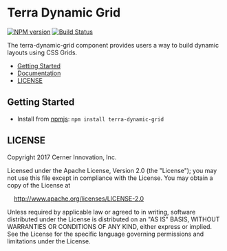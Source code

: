# Terra Dynamic Grid


[![NPM version](http://img.shields.io/npm/v/terra-dynamic-grid.svg)](https://www.npmjs.org/package/terra-dynamic-grid)
[![Build Status](https://travis-ci.org/cerner/terra-core.svg?branch=master)](https://travis-ci.org/cerner/terra-core)

The terra-dynamic-grid component provides users a way to build dynamic layouts using CSS Grids.

- [Getting Started](#getting-started)
- [Documentation](https://github.com/cerner/terra-core/tree/master/packages/terra-dynamic-grid/docs)
- [LICENSE](#license)

## Getting Started

- Install from [npmjs](https://www.npmjs.com): `npm install terra-dynamic-grid`

## LICENSE

Copyright 2017 Cerner Innovation, Inc.

Licensed under the Apache License, Version 2.0 (the "License"); you may not use this file except in compliance with the License. You may obtain a copy of the License at

&nbsp;&nbsp;&nbsp;&nbsp;http://www.apache.org/licenses/LICENSE-2.0

Unless required by applicable law or agreed to in writing, software distributed under the License is distributed on an "AS IS" BASIS, WITHOUT WARRANTIES OR CONDITIONS OF ANY KIND, either express or implied. See the License for the specific language governing permissions and limitations under the License.
